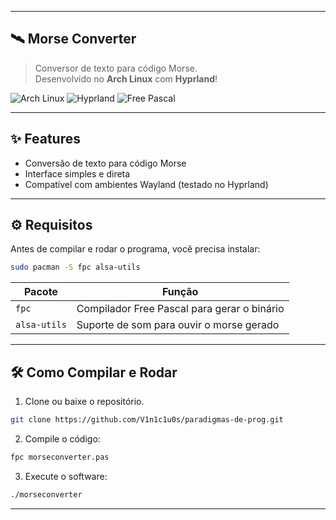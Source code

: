 
---

## 🛰️ Morse Converter

> Conversor de texto para código Morse.  
> Desenvolvido no **Arch Linux** com **Hyprland**!

![Arch Linux](https://img.shields.io/badge/Arch%20Linux-1793D1?logo=arch-linux&logoColor=white&style=for-the-badge)
![Hyprland](https://img.shields.io/badge/Hyprland-00AEFF?logo=wayland&logoColor=white&style=for-the-badge)
![Free Pascal](https://img.shields.io/badge/Free%20Pascal-92201F?logo=freebsd&logoColor=white&style=for-the-badge)

---

## ✨ Features

- Conversão de texto para código Morse
- Interface simples e direta
- Compatível com ambientes Wayland (testado no Hyprland)

---

## ⚙️ Requisitos

Antes de compilar e rodar o programa, você precisa instalar:

```bash
sudo pacman -S fpc alsa-utils
```

| Pacote        | Função                                      |
|---------------|---------------------------------------------|
| `fpc`         | Compilador Free Pascal para gerar o binário |
| `alsa-utils`  | Suporte de som para ouvir o morse gerado    |

---

## 🛠️ Como Compilar e Rodar

1. Clone ou baixe o repositório.

```bash
git clone https://github.com/V1n1c1u0s/paradigmas-de-prog.git
```

2. Compile o código:

```bash
fpc morseconverter.pas
```

3. Execute o software:

```bash
./morseconverter
```

---